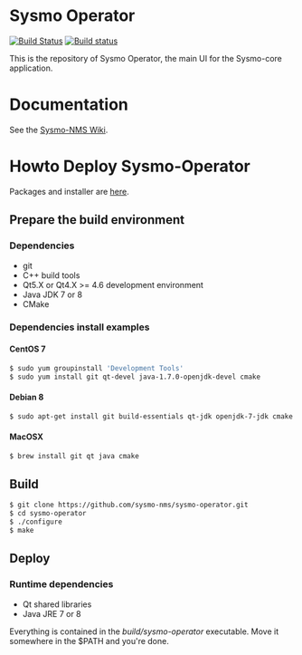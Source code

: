 Sysmo Operator
==============
[![Build Status](https://travis-ci.org/sysmo-nms/sysmo-operator.svg?branch=master)](https://travis-ci.org/sysmo-nms/sysmo-operator)
[![Build status](https://ci.appveyor.com/api/projects/status/qlg4t5mi9lphvgj1/branch/master?svg=true)](https://ci.appveyor.com/project/ssbx/sysmo-operator-up4v8/branch/master)

This is the repository of Sysmo Operator, the main UI for the Sysmo-core application.

# Documentation

See the [Sysmo-NMS Wiki](https://github.com/sysmo-nms/sysmo-nms.github.io/wiki).

# Howto Deploy Sysmo-Operator

Packages and installer are [here](https://github.com/sysmo-nms/sysmo-operator/releases).


## Prepare the build environment

### Dependencies
- git
- C++ build tools
- Qt5.X or Qt4.X >= 4.6 development environment
- Java JDK 7 or 8
- CMake

### Dependencies install examples
#### CentOS 7
```sh
$ sudo yum groupinstall 'Development Tools'
$ sudo yum install git qt-devel java-1.7.0-openjdk-devel cmake
```

#### Debian 8
```sh
$ sudo apt-get install git build-essentials qt-jdk openjdk-7-jdk cmake
```

#### MacOSX
```sh
$ brew install git qt java cmake
```

## Build
```sh
$ git clone https://github.com/sysmo-nms/sysmo-operator.git
$ cd sysmo-operator
$ ./configure
$ make
```

## Deploy

### Runtime dependencies
- Qt shared libraries
- Java JRE 7 or 8

Everything is contained in the *build/sysmo-operator* executable. Move it somewhere
in the $PATH and you're done.

